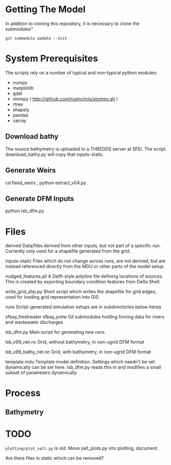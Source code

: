 # Getting The Model

In addition to cloning this repository, it is necessary to clone the submodules"

 ``git submodule update --init``
 
# System Prerequisites

The scripts rely on a number of typical and non-typical python modules:

 - numpy
 - matplotlib
 - gdal
 - stompy ( http://github.com/rustychris/stompy.git )
 - rtree
 - shapely
 - pandas
 - xarray
 
## Download bathy

The source bathymetry is uploaded to a THREDDS server at SFEI.  The script
download_bathy.py will copy that inputs-static.


## Generate Weirs

cd fixed_weirs ; python extract_v04.py

## Generate DFM Inputs

python lsb_dfm.py

# Files

derived
  Data/files derived from other inputs, but not part of a specific run.
  Currently only used for a shapefile generated from the grid.
  
inputs-static
  Files which do not change across runs, are not derived, but are instead
  referenced directly from the MDU or other parts of the model setup.
  
nudged_features.pli
  A Delft-style polyline file defining locations of sources.  This is created
  by exporting boundary condition features from Delta Shell.
  
write_grid_shp.py
  Short script which writes the shapefile for grid edges, used for loading
  grid representation into GIS.
  
runs
  Script-generated simulation setups are in subdirectories below herea
  
sfbay_freshwater
sfbay_potw
  Git submodules holding forcing data for rivers and wastewater discharges
  
lsb_dfm.py
  Main script for generating new runs.
  
lsb_v99_net.nc
  Grid, without bathymetry, in non-ugrid DFM format

lsb_v99_bathy_net.nc
  Grid, with bathymetry, in non-ugrid DFM format
  
template.mdu
  Template model definition.  Settings which needn't be set dynamically can
  be set here.  lsb_dfm.py reads this in and modifies a small subset of
  parameters dynamically.
  
# Process

## Bathymetry


# TODO

``plotting/plot_salt.py`` is old.  Move salt_plots.py into plotting, document.

Are there files in static which can be removed?
